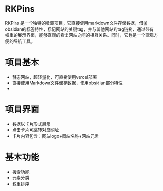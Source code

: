 # RKPins
RKPins 是一个独特的收藏项目，它直接使用markdown文件存储数据，借鉴obsidian的标签特性，标记网站的关键tag，并与其他网站的tag链接，通过带有权重的展示界面，能够直观的看出网站之间的相互关系。同时，它也是一个直观方便的导航工具。

# 项目基本
- 静态网站，超轻量化，可直接使用vercel部署
- 直接使用Markdown文件储存数据，使用obsidian部分特性
- 

# 项目界面
- 数据以卡片形式展示
- 点击卡片可跳转对应网址
- 卡片内容包含：网站logo+网站名称+网站元素

# 基本功能
- 搜索功能
- 元素分类
- 权重排序

